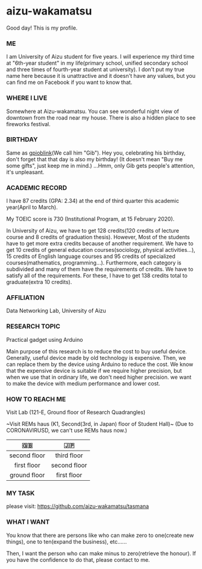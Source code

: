 # aizu-wakamatsu
Good day! This is my profile.

### ME
I am University of Aizu student for five years. I will experience my third time at "6th-year student" in my life(primary school, unified secondary school and three times of fourth-year student at university). I don't put my true name here because it is unattractive and it doesn't have any values, but you can find me on Facebook if you want to know that.

### WHERE I LIVE
Somewhere at Aizu-wakamatsu. You can see wonderful night view of downtown from the road near my house. There is also a hidden place to see fireworks festival.

### BIRTHDAY
Same as [gpioblink](https://github.com/gpioblink)(We call him "Gib"). Hey you, celebrating his birthday, don't forget that that day is also my birthday! (It doesn't mean "Buy me some gifts", just keep me in mind.) ...Hmm, only Gib gets people's attention, it's unpleasant.

### ACADEMIC RECORD

I have 87 credits (GPA: 2.34) at the end of third quarter this academic year(April to March).

My TOEIC score is 730 (Institutional Program, at 15 February 2020).

In University of Aizu, we have to get 128 credits(120 credits of lecture course and 8 credits of graduation thesis). However, Most of the students have to get more extra credits because of another requirement. We have to get 10 credits of general education courses(sociology, physical activities...), 15 credits of English language courses and 95 credits of specialized courses(mathematics, programming...). Furthermore, each category is subdivided and many of them have the requirements of credits. We have to satisfy all of the requirements. For these, I have to get 138 credits total to graduate(extra 10 credits).

### AFFILIATION
Data Networking Lab, University of Aizu

### RESEARCH TOPIC
Practical gadget using Arduino

Main purpose of this research is to reduce the cost to buy useful device. Generally, useful device made by old technology is expensive. Then, we can replace them by the device using Arduino to reduce the cost. We know that the expensive device is suitable if we require higher precision, but when we use that in ordinary life, we don't need higher precision. we want to make the device with medium performance and lower cost.

### HOW TO REACH ME
Visit Lab (121-E, Ground floor of Research Quadrangles)

~Visit REMs haus (K1, Second(3rd, in Japan) floor of Student Hall)~ (Due to CORONAVIRUSD, we can't use REMs haus now.)

|🇬🇧|🇯🇵|
|:-:|:-:|
|second floor|third floor|
|first floor|second floor|
|ground floor|first floor|

### MY TASK
please visit: https://github.com/aizu-wakamatsu/tasmana

### WHAT I WANT
You know that there are persons like who can make zero to one(create new things), one to ten(expand the business), etc......

Then, I want the person who can make minus to zero(retrieve the honour). If you have the confidence to do that, please contact to me.

